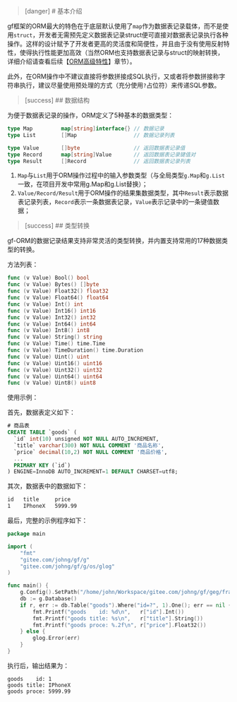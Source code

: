 >[danger] # 基本介绍

gf框架的ORM最大的特色在于底层默认使用了```map```作为数据表记录载体，而不是使用```struct```，开发者无需预先定义数据表记录struct便可直接对数据表记录执行各种操作。这样的设计赋予了开发者更高的灵活度和简便性，并且由于没有使用反射特性，使得执行性能更加高效（当然ORM也支持数据表记录与struct的映射转换，详细介绍请查看后续【[ORM高级特性](ORM高级用法.md)】章节）。

此外，在ORM操作中不建议直接将参数拼接成SQL执行，又或者将参数拼接称字符串执行，建议尽量使用预处理的方式（充分使用```?```占位符）来传递SQL参数。

>[success] ## 数据结构

为便于数据表记录的操作，ORM定义了5种基本的数据类型：

```go
type Map         map[string]interface{} // 数据记录
type List        []Map                  // 数据记录列表 

type Value       []byte                 // 返回数据表记录值
type Record      map[string]Value       // 返回数据表记录键值对
type Result      []Record               // 返回数据表记录列表
```

1. ```Map```与```List```用于ORM操作过程中的输入参数类型（与全局类型```g.Map```和```g.List```一致，在项目开发中常用g.Map和g.List替换）；
2. ```Value/Record/Result```用于ORM操作的结果集数据类型，其中```Result```表示数据表记录列表，```Record```表示一条数据表记录，```Value```表示记录中的一条键值数据；



>[success] ## 类型转换

gf-ORM的数据记录结果支持非常灵活的类型转换，并内置支持常用的17种数据类型的转换。

方法列表：
```go
func (v Value) Bool() bool
func (v Value) Bytes() []byte
func (v Value) Float32() float32
func (v Value) Float64() float64
func (v Value) Int() int
func (v Value) Int16() int16
func (v Value) Int32() int32
func (v Value) Int64() int64
func (v Value) Int8() int8
func (v Value) String() string
func (v Value) Time() time.Time
func (v Value) TimeDuration() time.Duration
func (v Value) Uint() uint
func (v Value) Uint16() uint16
func (v Value) Uint32() uint32
func (v Value) Uint64() uint64
func (v Value) Uint8() uint8
```

使用示例：

首先，数据表定义如下：
```sql
# 商品表
CREATE TABLE `goods` (
  `id` int(10) unsigned NOT NULL AUTO_INCREMENT,
  `title` varchar(300) NOT NULL COMMENT '商品名称',
  `price` decimal(10,2) NOT NULL COMMENT '商品价格',
  ...
  PRIMARY KEY (`id`)
) ENGINE=InnoDB AUTO_INCREMENT=1 DEFAULT CHARSET=utf8;
```
其次，数据表中的数据如下：
```html
id   title     price
1    IPhoneX   5999.99
```
最后，完整的示例程序如下：
```go
package main

import (
    "fmt"
    "gitee.com/johng/gf/g"
    "gitee.com/johng/gf/g/os/glog"
)

func main() {
	g.Config().SetPath("/home/john/Workspace/gitee.com/johng/gf/geg/frame")
    db := g.Database()
    if r, err := db.Table("goods").Where("id=?", 1).One(); err == nil {
        fmt.Printf("goods    id: %d\n",   r["id"].Int())
        fmt.Printf("goods title: %s\n",   r["title"].String())
        fmt.Printf("goods proce: %.2f\n", r["price"].Float32())
    } else {
        glog.Error(err)
    }
}
```
执行后，输出结果为：
```shell
goods    id: 1
goods title: IPhoneX
goods proce: 5999.99
```
